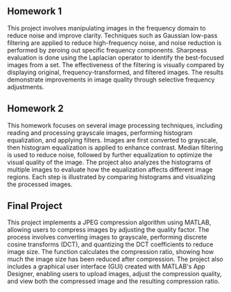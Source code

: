 <h2>Homework 1</h2>
<p>This project involves manipulating images in the frequency domain to reduce noise and improve clarity. Techniques such as Gaussian low-pass filtering are applied to reduce high-frequency noise, and noise reduction is performed by zeroing out specific frequency components. Sharpness evaluation is done using the Laplacian operator to identify the best-focused images from a set. The effectiveness of the filtering is visually compared by displaying original, frequency-transformed, and filtered images. The results demonstrate improvements in image quality through selective frequency adjustments.</p>

<h2>Homework 2</h2>
<p>This homework focuses on several image processing techniques, including reading and processing grayscale images, performing histogram equalization, and applying filters. Images are first converted to grayscale, then histogram equalization is applied to enhance contrast. Median filtering is used to reduce noise, followed by further equalization to optimize the visual quality of the image. The project also analyzes the histograms of multiple images to evaluate how the equalization affects different image regions. Each step is illustrated by comparing histograms and visualizing the processed images.</p>

<h2>Final Project</h2>
<p>This project implements a JPEG compression algorithm using MATLAB, allowing users to compress images by adjusting the quality factor. The process involves converting images to grayscale, performing discrete cosine transforms (DCT), and quantizing the DCT coefficients to reduce image size. The function calculates the compression ratio, showing how much the image size has been reduced after compression. The project also includes a graphical user interface (GUI) created with MATLAB's App Designer, enabling users to upload images, adjust the compression quality, and view both the compressed image and the resulting compression ratio.</p>
